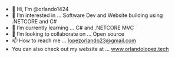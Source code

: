 - 👋 Hi, I’m @orlando1424
- 👀 I’m interested in ... Software Dev and Website building using .NETCORE and C#
- 🌱 I’m currently learning ... C# and .NETCORE MVC
- 💞️ I’m looking to collaborate on ... Open source
- 📫 How to reach me ... lopezorlando23@gmail.com
- You can also check out my website at ... www.orlandolopez.tech

<!---
orlando1424/orlando1424 is a ✨ special ✨ repository because its `README.md` (this file) appears on your GitHub profile.
You can click the Preview link to take a look at your changes.
--->
